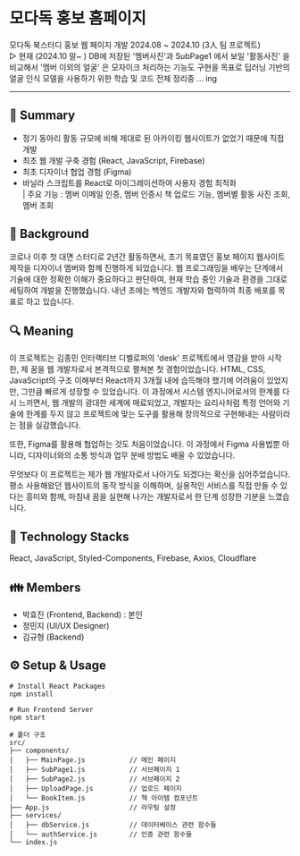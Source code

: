 # 모다독 홍보 홈페이지
모다독 북스터디 홍보 웹 페이지 개발 2024.08 ~ 2024.10 (3人 팀 프로젝트)   
▷ 현재 (2024.10 말~ ) DB에 저장된 '멤버사진'과 SubPage1 에서 보일 '활동사진' 을 비교해서 '멤버 이외의 얼굴' 은 모자이크 처리하는 기능도 구현을 목표로 딥러닝 기반의 얼굴 인식 모델을 사용하기 위한 학습 및 코드 전체 정리중 ... ing   

---   


## 📌 Summary   
* 정기 동아리 활동 규모에 비해 제대로 된 아카이킹 웹사이트가 없었기 때문에 직접 개발
* 최초 웹 개발 구축 경험 (React, JavaScript, Firebase)
* 최초 디자이너 협업 경험 (Figma)
* 바닐라 스크립트를 React로 마이그레이션하여 사용자 경험 최적화   
| 주요 기능 : 멤버 이메일 인증, 멤버 인증시 책 업로드 기능, 멤버별 활동 사진 조회, 멤버 조회

## 🤔 Background    
코로나 이후 첫 대면 스터디로 2년간 활동하면서, 초기 목표였던 홍보 페이지 웹사이트 제작을 디자이너 멤버와 함께 진행하게 되었습니다.
웹 프로그래밍을 배우는 단계에서 기술에 대한 정확한 이해가 중요하다고 판단하여, 현재 학습 중인 기술과 환경을 그대로 세팅하여 개발을 진행했습니다. 내년 초에는 백엔드 개발자와 협력하여 최종 배포를 목표로 하고 있습니다.   

## 🔍 Meaning
이 프로젝트는 김종민 인터랙티브 디벨로퍼의 'desk' 프로젝트에서 영감을 받아 시작한, 제 꿈을 웹 개발자로서 본격적으로 펼쳐본 첫 경험이었습니다. HTML, CSS, JavaScript의 구조 이해부터 React까지 3개월 내에 습득해야 했기에 어려움이 있었지만, 그만큼 빠르게 성장할 수 있었습니다. 이 과정에서 시스템 엔지니어로서의 한계를 다시 느끼면서, 웹 개발의 광대한 세계에 매료되었고, 개발자는 요리사처럼 특정 언어와 기술에 한계를 두지 않고 프로젝트에 맞는 도구를 활용해 창의적으로 구현해내는 사람이라는 점을 실감했습니다.   

또한, Figma를 활용해 협업하는 것도 처음이었습니다. 이 과정에서 Figma 사용법뿐 아니라, 디자이너와의 소통 방식과 업무 분배 방법도 배울 수 있었습니다.   

무엇보다 이 프로젝트는 제가 웹 개발자로서 나아가도 되겠다는 확신을 심어주었습니다. 평소 사용해왔던 웹사이트의 동작 방식을 이해하며, 실용적인 서비스를 직접 만들 수 있다는 흥미와 함께, 마침내 꿈을 실현해 나가는 개발자로서 한 단계 성장한 기분을 느꼈습니다.   

## 🔨 Technology Stacks  
 React, JavaScript, Styled-Components, Firebase,  Axios,  Cloudflare   

## 👪 Members   
* 박효진 (Frontend, Backend) : 본인
* 정민지 (UI/UX Designer)
* 김규형 (Backend)

## ⚙️ Setup & Usage   
```
# Install React Packages   
npm install   

# Run Frontend Server   
npm start

# 폴더 구조
src/
├── components/
│   ├── MainPage.js           // 메인 페이지
│   ├── SubPage1.js           // 서브페이지 1
│   ├── SubPage2.js           // 서브페이지 2
│   ├── UploadPage.js         // 업로드 페이지
│   └── BookItem.js           // 책 아이템 컴포넌트
├── App.js                    // 라우팅 설정
├── services/
│   ├── dbService.js          // 데이터베이스 관련 함수들
│   └── authService.js        // 인증 관련 함수들
└── index.js

```
